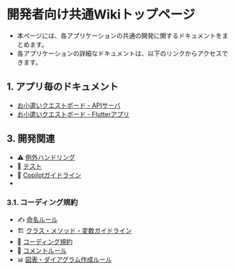# 開発者向け共通Wikiトップページ
- 本ページには、各アプリケーションの共通の開発に関するドキュメントをまとめます。
- 各アプリケーションの詳細なドキュメントは、以下のリンクからアクセスできます。

## 1. アプリ毎のドキュメント
- [お小遣いクエストボード - APIサーバ](../../apps/api/docs/ja/index.md)
- [お小遣いクエストボード - Flutterアプリ](../../apps/flutter/docs/ja/index.md)

## 3. 開発関連
- ⚠️ [例外ハンドリング](development/exception-handling.md)
- 🧪 [テスト](development/testing.md)
- 🤖 [Copilotガイドライン](development/copilot-guidelines.md)
- 
### 3.1. コーディング規約
- ✍️ [命名ルール](development/coding-standards/naming-rules.md)
- 🏗️ [クラス・メソッド・変数ガイドライン](development/coding-standards/class-guidelines.md)
- 📝 [コーディング規約](development/coding-standards/coding_standards.md)
- 💬 [コメントルール](development/coding-standards/comment-rules.md)
- 📊 [図表・ダイアグラム作成ルール](development/coding-standards/diagram-rules.md)
